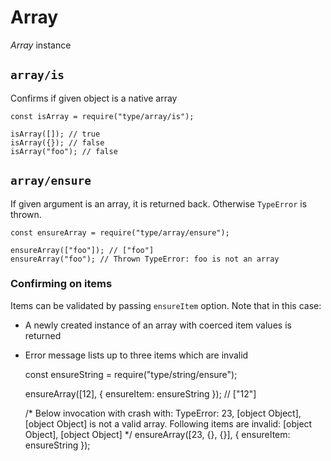 Array
=====

*Array* instance

`array/is`
----------

Confirms if given object is a native array

    const isArray = require("type/array/is");

    isArray([]); // true
    isArray({}); // false
    isArray("foo"); // false

`array/ensure`
--------------

If given argument is an array, it is returned back. Otherwise `TypeError` is thrown.

    const ensureArray = require("type/array/ensure");

    ensureArray(["foo"]); // ["foo"]
    ensureArray("foo"); // Thrown TypeError: foo is not an array

### Confirming on items

Items can be validated by passing `ensureItem` option. Note that in this case:

-   A newly created instance of an array with coerced item values is returned
-   Error message lists up to three items which are invalid

    const ensureString = require("type/string/ensure");

    ensureArray([12], { ensureItem: ensureString }); // ["12"]

    /*
     Below invocation with crash with:
     TypeError: 23, [object Object], [object Object] is not a valid array.
                Following items are invalid: [object Object], [object Object]
    */
    ensureArray([23, {}, {}], { ensureItem: ensureString });
